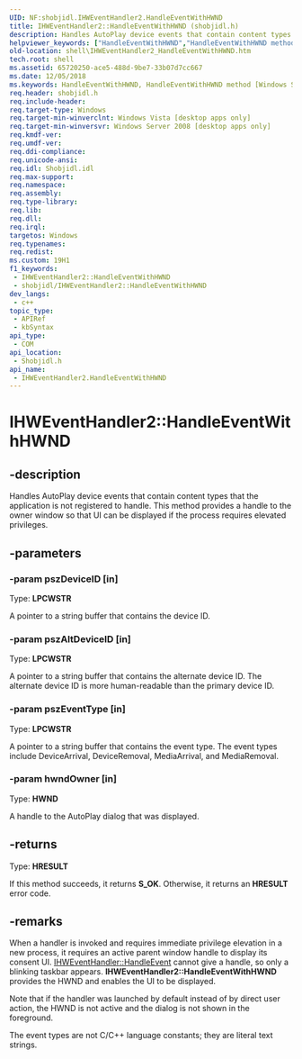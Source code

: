 ```yaml
---
UID: NF:shobjidl.IHWEventHandler2.HandleEventWithHWND
title: IHWEventHandler2::HandleEventWithHWND (shobjidl.h)
description: Handles AutoPlay device events that contain content types that the application is not registered to handle. This method provides a handle to the owner window so that UI can be displayed if the process requires elevated privileges.
helpviewer_keywords: ["HandleEventWithHWND","HandleEventWithHWND method [Windows Shell]","HandleEventWithHWND method [Windows Shell]","IHWEventHandler2 interface","IHWEventHandler2 interface [Windows Shell]","HandleEventWithHWND method","IHWEventHandler2.HandleEventWithHWND","IHWEventHandler2::HandleEventWithHWND","_shell_IHWEventHandler2_HandleEventWithHWND","shell.IHWEventHandler2_HandleEventWithHWND","shobjidl/IHWEventHandler2::HandleEventWithHWND"]
old-location: shell\IHWEventHandler2_HandleEventWithHWND.htm
tech.root: shell
ms.assetid: 65720250-ace5-488d-9be7-33b07d7cc667
ms.date: 12/05/2018
ms.keywords: HandleEventWithHWND, HandleEventWithHWND method [Windows Shell], HandleEventWithHWND method [Windows Shell],IHWEventHandler2 interface, IHWEventHandler2 interface [Windows Shell],HandleEventWithHWND method, IHWEventHandler2.HandleEventWithHWND, IHWEventHandler2::HandleEventWithHWND, _shell_IHWEventHandler2_HandleEventWithHWND, shell.IHWEventHandler2_HandleEventWithHWND, shobjidl/IHWEventHandler2::HandleEventWithHWND
req.header: shobjidl.h
req.include-header: 
req.target-type: Windows
req.target-min-winverclnt: Windows Vista [desktop apps only]
req.target-min-winversvr: Windows Server 2008 [desktop apps only]
req.kmdf-ver: 
req.umdf-ver: 
req.ddi-compliance: 
req.unicode-ansi: 
req.idl: Shobjidl.idl
req.max-support: 
req.namespace: 
req.assembly: 
req.type-library: 
req.lib: 
req.dll: 
req.irql: 
targetos: Windows
req.typenames: 
req.redist: 
ms.custom: 19H1
f1_keywords:
 - IHWEventHandler2::HandleEventWithHWND
 - shobjidl/IHWEventHandler2::HandleEventWithHWND
dev_langs:
 - c++
topic_type:
 - APIRef
 - kbSyntax
api_type:
 - COM
api_location:
 - Shobjidl.h
api_name:
 - IHWEventHandler2.HandleEventWithHWND
---
```


# IHWEventHandler2::HandleEventWithHWND


## -description

Handles AutoPlay device events that contain content types that the application is not registered to handle. This method provides a handle to the owner window so that UI can be displayed if the process requires elevated privileges.

## -parameters

### -param pszDeviceID [in]

Type: <b>LPCWSTR</b>

A pointer to a string buffer that contains the device ID.

### -param pszAltDeviceID [in]

Type: <b>LPCWSTR</b>

A pointer to a string buffer that contains the alternate device ID. The alternate device ID is more human-readable than the primary device ID.

### -param pszEventType [in]

Type: <b>LPCWSTR</b>

A pointer to a string buffer that contains the event type. The event types include DeviceArrival, DeviceRemoval, MediaArrival, and MediaRemoval.

### -param hwndOwner [in]

Type: <b>HWND</b>

A handle to the AutoPlay dialog that was displayed.

## -returns

Type: <b>HRESULT</b>

If this method succeeds, it returns <b xmlns:loc="http://microsoft.com/wdcml/l10n">S_OK</b>. Otherwise, it returns an <b xmlns:loc="http://microsoft.com/wdcml/l10n">HRESULT</b> error code.

## -remarks

When a handler is invoked and requires immediate privilege elevation in a new process, it requires an active parent window handle to display its consent UI. <a href="https://docs.microsoft.com/windows/desktop/api/shobjidl/nf-shobjidl-ihweventhandler-handleevent">IHWEventHandler::HandleEvent</a> cannot give a handle, so only a blinking taskbar appears. <b>IHWEventHandler2::HandleEventWithHWND</b> provides the HWND and enables the UI to be displayed.

Note that if the handler was launched by default instead of by direct user action, the HWND is not active and the dialog is not shown in the foreground.

The event types are not C/C++ language constants; they are literal text strings.

